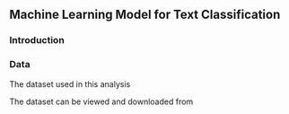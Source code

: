 ## Machine Learning Model for Text Classification

### Introduction

### Data

The dataset used in this analysis

The dataset can be viewed and downloaded from
